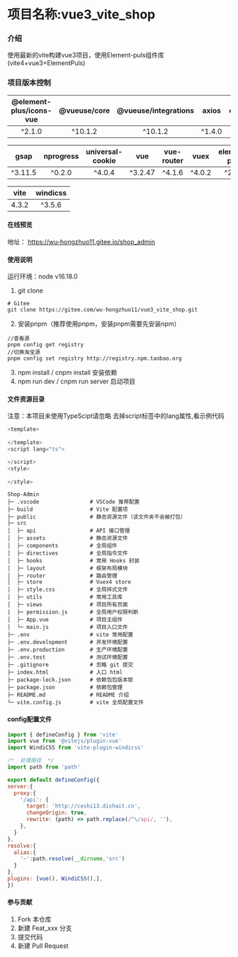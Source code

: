 # 项目名称:vue3_vite_shop

### 介绍

使用最新的vite构建vue3项目，使用Element-puls组件库(vite4+vue3+ElementPuls)

### 项目版本控制

|  @element-plus/icons-vue   | @vueuse/core  | @vueuse/integrations | axios | echarts |
|  :----:  | :----:  |  :----:  | :----:  |  :----:  | 
| ^2.1.0  | ^10.1.2 | ^10.1.2  | ^1.4.0 | ^5.4.2  | 

|  gsap   | nprogress | universal-cookie | vue | vue-router | vuex | element-plus |
|  :----:  | :----:  |  :----:  | :----:  |  :----:  | :----:  |:----:  |
| ^3.11.5  | ^0.2.0 | ^4.0.4  | ^3.2.47 | ^4.1.6  | ^4.0.2 |^2.3.4 |

|  vite   | windicss |
|  :----:  | :----:  |
| 4.3.2  | ^3.5.6 |

#### 在线预览

地址： https://wu-hongzhuo11.gitee.io/shop_admin

#### 使用说明

运行环境：node v16.18.0

1.  git clone 
```
# Gitee
git clone https://gitee.com/wu-hongzhuo11/vue3_vite_shop.git
```
2. 安装pnpm（推荐使用pnpm，安装pnpm需要先安装npm）

```
//查看源
pnpm config get registry 
//切换淘宝源
pnpm config set registry http://registry.npm.taobao.org 
```
3.  npm install / cnpm install 安装依赖
4.  npm run dev / cnpm run server 启动项目

#### 文件资源目录
注意：本项目未使用TypeScipt请忽略 去掉script标签中的lang属性,看示例代码
```javascript
<template>
 
</template>
<script lang="ts">

</script>
<style>
    
</style>
```
  ```
  Shop-Admin
├─ .vscode                # VSCode 推荐配置
├─ build                  # Vite 配置项
├─ public                 # 静态资源文件（该文件夹不会被打包）
├─ src
│  ├─ api                 # API 接口管理
│  ├─ assets              # 静态资源文件
│  ├─ components          # 全局组件
│  ├─ directives          # 全局指令文件
│  ├─ hooks               # 常用 Hooks 封装
│  ├─ layout              # 框架布局模块
│  ├─ router              # 路由管理
│  ├─ store               # Vuex4 store
│  ├─ style.css           # 全局样式文件
│  ├─ utils               # 常用工具库
│  ├─ views               # 项目所有页面
|  ├─ permission.js       # 全局用户权限判断
│  ├─ App.vue             # 项目主组件
│  └─ main.js             # 项目入口文件
├─ .env                   # vite 常用配置
├─ .env.development       # 开发环境配置
├─ .env.production        # 生产环境配置
├─ .env.test              # 测试环境配置
├─ .gitignore             # 忽略 git 提交
├─ index.html             # 入口 html
├─ package-lock.json      # 依赖包包版本锁
├─ package.json           # 依赖包管理
├─ README.md              # README 介绍
└─ vite.config.js         # vite 全局配置文件
  ```

#### config配置文件

  ```javascript
import { defineConfig } from 'vite'
import vue from '@vitejs/plugin-vue'
import WindiCSS from 'vite-plugin-windicss'

/*  处理路径  */
import path from 'path'

export default defineConfig({
  server:{
    proxy:{
      '/api': {
        target: 'http://ceshi13.dishait.cn',
        changeOrigin: true,
        rewrite: (path) => path.replace(/^\/api/, ''),
      },
    }
  },
  resolve:{
    alias:{
      '~':path.resolve(__dirname,'src')
    }
  },
  plugins: [vue(), WindiCSS(),],
})

  ```

#### 参与贡献

1.  Fork 本仓库
2.  新建 Feat_xxx 分支
3.  提交代码
4.  新建 Pull Request